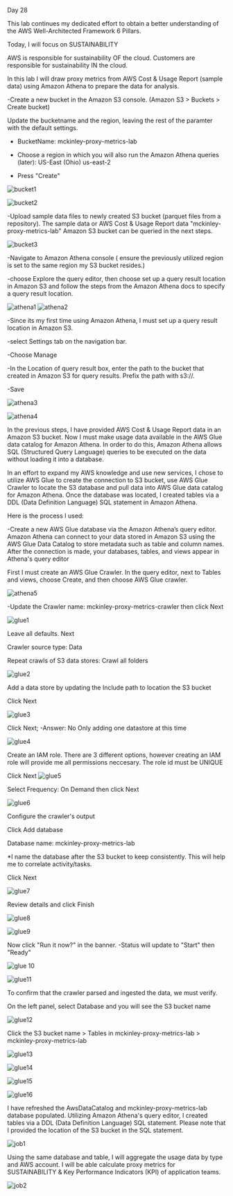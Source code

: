 Day 28

This lab continues my dedicated effort to obtain a better understanding of the AWS Well-Architected Framework 6 Pillars.

Today, I will focus on SUSTAINABILITY

AWS is responsible for sustainability OF the cloud. Customers are responsible for sustainability IN the cloud.

In this lab I will draw proxy metrics from AWS Cost & Usage Report (sample data) using Amazon Athena to prepare the data for analysis.



-Create a new bucket in the Amazon S3 console. (Amazon S3 >  Buckets > Create bucket)

Update the bucketname and the region, leaving the rest of the paramter with the default settings. 

  - BucketName: mckinley-proxy-metrics-lab
  
  - Choose a region in which you will also run the Amazon Athena queries (later): US-East (Ohio) us-east-2
  
  - Press "Create"
 
![bucket1](https://user-images.githubusercontent.com/91057035/162256574-271c1c9b-ec5f-4f72-8d04-0f3a7155a834.png)


![bucket2](https://user-images.githubusercontent.com/91057035/162256901-1bd8505d-4a5f-4b60-a93a-d5ab2b1f8bfc.png)


-Upload sample data files to newly created S3 bucket (parquet files from a repository). The sample data or AWS Cost & Usage Report data "mckinley-proxy-metrics-lab" Amazon S3 bucket can be queried in the next steps.

![bucket3](https://user-images.githubusercontent.com/91057035/162259138-9a4c313b-9ca8-419d-a8ae-c55753bb7347.png)


-Navigate to Amazon Athena console ( ensure the previously utilized region is set to the same region my S3 bucket resides.)

  -choose Explore the query editor, then choose set up a query result location in Amazon S3 and follow the steps from the Amazon Athena docs to specify a query result location.
  
 
 ![athena1](https://user-images.githubusercontent.com/91057035/162260566-931f73b1-1bf4-4d86-8067-1fcc27c1bfdc.png)
 ![athena2](https://user-images.githubusercontent.com/91057035/162261039-81eebb65-be88-4af5-ac0d-555cf7cacb49.png)
 
 
 
 -Since its my first time using Amazon Athena, I must set up a query result location in Amazon S3.
 
  -select Settings tab on the navigation bar.
  
  -Choose Manage
  
  -In the Location of query result box, enter the path to the bucket that created in Amazon S3 for query results. Prefix the path with s3://. 
      
  -Save


![athena3](https://user-images.githubusercontent.com/91057035/162262877-e406b1df-2b7a-40fb-94a2-6828268ee10f.png)

![athena4](https://user-images.githubusercontent.com/91057035/162265128-6ac2a848-a30e-4961-81f3-3e9a4e6b3797.png)



In the previous steps, I have provided AWS Cost & Usage Report data in an Amazon S3 bucket. Now I must make usage data available in the AWS Glue data catalog for Amazon Athena. In order to do this, Amazon Athena allows SQL (Structured Query Language) queries to be executed on the data without loading it into a database. 

In an effort to expand my AWS knowledge and use new services, I chose to utilize AWS Glue to create the connection to S3 bucket,  use AWS Glue Crawler to locate the S3 database and pull data into AWS Glue data catalog for Amazon Athena. Once the database was located, I created tables via a DDL (Data Definition Language) SQL statement in Amazon Athena.

Here is the process I used:

-Create a new AWS Glue database via the Amazon Athena’s query editor. Amazon Athena can connect to your data stored in Amazon S3 using the AWS Glue Data Catalog to store metadata such as table and column names. After the connection is made, your databases, tables, and views appear in Athena's query editor

First I must create an AWS Glue Crawler. In the query editor, next to Tables and views, choose Create, and then choose AWS Glue crawler.
    
![athena5](https://user-images.githubusercontent.com/91057035/162276181-2a979258-cfee-4bb8-b951-133c8170bd4a.png)




-Update the Crawler name: mckinley-proxy-metrics-crawler then click Next

![glue1](https://user-images.githubusercontent.com/91057035/162276901-2c057f84-eaf1-45cc-af87-b9b16af4f31b.png)


Leave all defaults. Next

Crawler source type: Data

Repeat crawls of S3 data stores: Crawl all folders

![glue2](https://user-images.githubusercontent.com/91057035/162278021-720f2add-1d42-4835-82d3-563799b3ec2f.png)



Add a data store by updating the Include path to location the S3 bucket

Click Next

![glue3](https://user-images.githubusercontent.com/91057035/162279182-e18aaed1-34a5-4a08-8429-75480dc4653c.png)



Click Next; -Answer: No Only adding one datastore at this time

![glue4](https://user-images.githubusercontent.com/91057035/162279458-1744b90d-3b22-41d5-9ed9-5ecabc8dbc9b.png)



Create an IAM role. There are 3 different options, however creating an IAM role will provide me all permissions neccesary. The role id must be UNIQUE

Click Next
![glue5](https://user-images.githubusercontent.com/91057035/162279981-50de1d12-f9f5-4358-8db2-769fe8a83bf8.png)



Select Frequency: On Demand then click Next

![glue6](https://user-images.githubusercontent.com/91057035/162280181-0aa0e95c-b86c-4639-9f2a-7c94392de19a.png)


Configure the crawler's output

Click Add database

Database name: mckinley-proxy-metrics-lab

*I name the database after the S3 bucket to keep consistently. This will help me to correlate activity/tasks.


Click Next

![glue7](https://user-images.githubusercontent.com/91057035/162281507-e59c11b0-02f2-43df-b936-b7b24855619a.png)


Review details and click Finish

![glue8](https://user-images.githubusercontent.com/91057035/162281631-b2583a0d-a8e2-4eff-a98d-56b1eb856320.png)

![glue9](https://user-images.githubusercontent.com/91057035/162281747-1a93f6c9-220e-4cb2-9939-8dd280874f96.png)


Now click "Run it now?" in the banner.
  -Status will update to "Start" then "Ready"

![glue 10](https://user-images.githubusercontent.com/91057035/162282020-6dd4917f-686d-4ab6-b97b-ec488f43ae56.png)

![glue11](https://user-images.githubusercontent.com/91057035/162282110-7ee65487-7586-41d6-90e0-03035b0b62ca.png)


To confirm that the crawler parsed and ingested the data, we must verify.

On the left panel, select Database and you will see the S3 bucket name

![glue12](https://user-images.githubusercontent.com/91057035/162283454-1a0b1976-78a3-45f2-b85d-8cc8d3426e5e.png)


Click the S3 bucket name > Tables in mckinley-proxy-metrics-lab > mckinley-proxy-metrics-lab


![glue13](https://user-images.githubusercontent.com/91057035/162283667-172d967b-9ce6-405b-876e-c037edd0ed69.png)

![glue14](https://user-images.githubusercontent.com/91057035/162284248-743cf091-2d72-4b59-8219-d6aca7026bd7.png)

![glue15](https://user-images.githubusercontent.com/91057035/162284502-029a8c25-1055-4fc2-987c-467b9cdb6d32.png)

![glue16](https://user-images.githubusercontent.com/91057035/162284630-bb30fe8d-062f-4703-96e0-d9f406a402f6.png)


I have refreshed the AwsDataCatalog and mckinley-proxy-metrics-lab database populated. Utilizing Amazon Athena's query editor, I created tables via a DDL (Data Definition Language) SQL statement. Please note that I provided the location of the S3 bucket in the SQL statement.


![job1](https://user-images.githubusercontent.com/91057035/162329128-08b3e542-feba-42ac-9002-186864f8c36f.png)


Using the same database and table, I will aggregate the usage data by type and AWS account. I will be able calculate proxy metrics for SUSTAINABILITY & Key Performance Indicators (KPI) of application teams. 


![job2](https://user-images.githubusercontent.com/91057035/162332980-bb5220d5-d842-44ac-8811-1af87fae0a1e.png)

